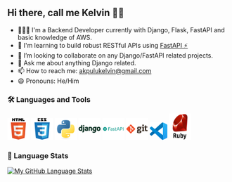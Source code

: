 <h2> Hi there, call me Kelvin 👋🏼 </h3>


- 🙋🏽‍♂️ I'm a Backend Developer currently with Django, Flask, FastAPI and basic knowledge of AWS.
- 🌱 I'm learning to build robust RESTful APIs using <a href="https://fastapi.tiangolo.com"> FastAPI ⚡</a>
- 👬 I’m looking to collaborate on any Django/FastAPI related projects.
- 💬 Ask me about anything Django related.
- 📫 How to reach me: akpulukelvin@gmail.com
- 😄 Pronouns: He/Him

### :hammer_and_wrench: Languages and Tools 

<div>
  <img src="https://github.com/devicons/devicon/blob/master/icons/html5/html5-original-wordmark.svg" title="HTML5" width="50" height="50"/>
  <img src="https://github.com/devicons/devicon/blob/master/icons/css3/css3-original-wordmark.svg" title="CSS3" width="50" height="50"/>
  <img src="https://github.com/devicons/devicon/blob/master/icons/python/python-original.svg" title="Python" **alt="Python" width="50" height="50"/>
  <img src="https://github.com/devicons/devicon/blob/master/icons/django/django-plain-wordmark.svg" title="Django" width="50" height="50"/>
  <img src="https://github.com/devicons/devicon/blob/master/icons/fastapi/fastapi-original-wordmark.svg" title="FastAPI" width="50" height="50"/>
  <img src="https://github.com/devicons/devicon/blob/master/icons/git/git-original-wordmark.svg" title="Git" **alt="Git" width="50" height="50"/>
  <img src="https://github.com/devicons/devicon/blob/master/icons/vscode/vscode-original.svg" title="VSCode" width="40" height="40"/>
<img src="https://github.com/devicons/devicon/blob/master/icons/ruby/ruby-original-wordmark.svg" title="Ruby"
width="50" height="60" />
</div>

### :stars: Language Stats </h2>

[![My GitHub Language Stats](https://github-readme-stats.vercel.app/api/top-langs/?username=Klvxn&theme=tokyonight)]()

<br>
